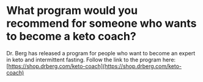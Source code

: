 # What program would you recommend for someone who wants to become a keto coach?

Dr. Berg has released a program for people who want to become an expert in keto and intermittent fasting. Follow the link to the program here: [https://shop.drberg.com/keto-coach](https://shop.drberg.com/keto-coach)